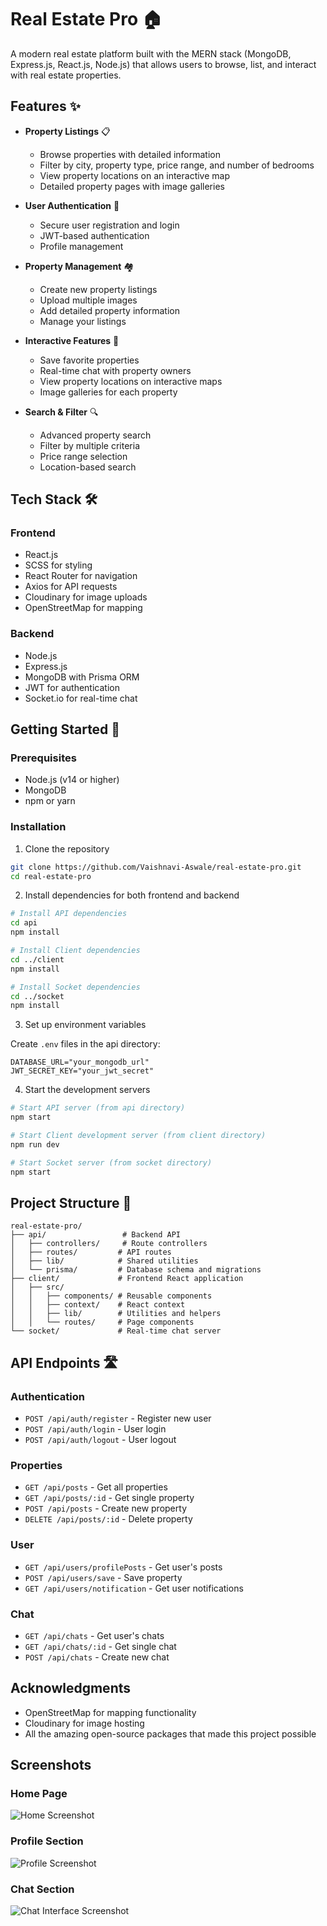 # Real Estate Pro 🏠

A modern real estate platform built with the MERN stack (MongoDB, Express.js, React.js, Node.js) that allows users to browse, list, and interact with real estate properties.

## Features ✨

- **Property Listings** 📋
  - Browse properties with detailed information
  - Filter by city, property type, price range, and number of bedrooms
  - View property locations on an interactive map
  - Detailed property pages with image galleries

- **User Authentication** 🔐
  - Secure user registration and login
  - JWT-based authentication
  - Profile management

- **Property Management** 🏘️
  - Create new property listings
  - Upload multiple images
  - Add detailed property information
  - Manage your listings

- **Interactive Features** 💫
  - Save favorite properties
  - Real-time chat with property owners
  - View property locations on interactive maps
  - Image galleries for each property

- **Search & Filter** 🔍
  - Advanced property search
  - Filter by multiple criteria
  - Price range selection
  - Location-based search

## Tech Stack 🛠️

### Frontend
- React.js
- SCSS for styling
- React Router for navigation
- Axios for API requests
- Cloudinary for image uploads
- OpenStreetMap for mapping

### Backend
- Node.js
- Express.js
- MongoDB with Prisma ORM
- JWT for authentication
- Socket.io for real-time chat

## Getting Started 🚀

### Prerequisites
- Node.js (v14 or higher)
- MongoDB
- npm or yarn

### Installation

1. Clone the repository
```bash
git clone https://github.com/Vaishnavi-Aswale/real-estate-pro.git
cd real-estate-pro
```

2. Install dependencies for both frontend and backend
```bash
# Install API dependencies
cd api
npm install

# Install Client dependencies
cd ../client
npm install

# Install Socket dependencies
cd ../socket
npm install
```

3. Set up environment variables

Create `.env` files in the api directory:
```env
DATABASE_URL="your_mongodb_url"
JWT_SECRET_KEY="your_jwt_secret"
```

4. Start the development servers

```bash
# Start API server (from api directory)
npm start

# Start Client development server (from client directory)
npm run dev

# Start Socket server (from socket directory)
npm start
```

## Project Structure 📁

```
real-estate-pro/
├── api/                 # Backend API
│   ├── controllers/     # Route controllers
│   ├── routes/         # API routes
│   ├── lib/            # Shared utilities
│   └── prisma/         # Database schema and migrations
├── client/             # Frontend React application
│   ├── src/
│   │   ├── components/ # Reusable components
│   │   ├── context/    # React context
│   │   ├── lib/        # Utilities and helpers
│   │   └── routes/     # Page components
└── socket/             # Real-time chat server
```

## API Endpoints 🛣️

### Authentication
- `POST /api/auth/register` - Register new user
- `POST /api/auth/login` - User login
- `POST /api/auth/logout` - User logout

### Properties
- `GET /api/posts` - Get all properties
- `GET /api/posts/:id` - Get single property
- `POST /api/posts` - Create new property
- `DELETE /api/posts/:id` - Delete property

### User
- `GET /api/users/profilePosts` - Get user's posts
- `POST /api/users/save` - Save property
- `GET /api/users/notification` - Get user notifications

### Chat
- `GET /api/chats` - Get user's chats
- `GET /api/chats/:id` - Get single chat
- `POST /api/chats` - Create new chat


## Acknowledgments 

- OpenStreetMap for mapping functionality
- Cloudinary for image hosting
- All the amazing open-source packages that made this project possible

## Screenshots

### Home Page
![Home Screenshot](./Home.png)

### Profile Section
![Profile Screenshot](./Profile.png)

### Chat Section
![Chat Interface Screenshot](./Chat_Section.png)
